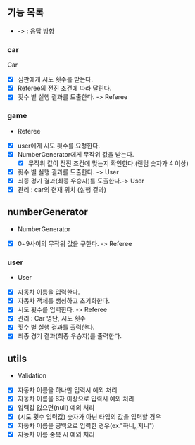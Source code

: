 ## 기능 목록
- -> : 응답 방향

### car
Car
- [x] 심판에게 시도 횟수를 받는다.
- [x] Referee의 전진 조건에 따라 달린다.
- [x] 횟수 별 실행 결과를 도출한다. -> Referee

### game
- Referee
- [x] user에게 시도 횟수를 요청한다.
- [x] NumberGenerator에게 무작위 값을 받는다.
  - [x] 무작위 값이 전진 조건에 맞는지 확인한다.(랜덤 숫자가 4 이상)
- [x] 횟수 별 실행 결과를 도출한다. -> User
- [x] 최종 경기 결과(최종 우승자)를 도출한다.-> User
- [x] 관리 : car의 현재 위치 (실행 결과)

## numberGenerator
- NumberGenerator
- [x] 0~9사이의 무작위 값을 구한다. -> Referee

### user
- User
- [x] 자동차 이름을 입력한다.
- [x] 자동차 객체를 생성하고 초기화한다.
- [x] 시도 횟수를 입력한다. -> Referee
- [x] 관리 : Car 명단, 시도 횟수
- [x] 횟수 별 실행 결과를 출력한다.
- [x] 최종 경기 결과(최종 우승자)를 출력한다.

## utils
- Validation
-[x] 자동차 이름을 하나만 입력시 예외 처리
-[x] 자동차 이름을 6자 이상으로 입력시 예외 처리
-[x] 입력값 없으면(null) 예외 처리
-[x] (시도 횟수 입력값) 숫자가 아닌 타입의 값을 입력할 경우
-[x] 자동차 이름을 공백으로 입력한 경우(ex."하니,,지니")
-[x] 자동차 이름 중복 시 예외 처리
